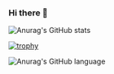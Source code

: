 ### Hi there 👋

![Anurag's GitHub stats](https://github-readme-stats.vercel.app/api?username=tmcoco0228si&show_icons=true&theme=radical)

[![trophy](https://github-profile-trophy.vercel.app/?username=tmcoco0228si&theme=onedark)](https://github.com/ryo-ma/github-profile-trophy)

![Anurag's GitHub language](https://github-readme-stats.vercel.app/api/top-langs/?username=tmcoco0228si&layout=compact&theme=dracula)


<!--
**tmcoco0228si/tmcoco0228si** is a ✨ _special_ ✨ repository because its `README.md` (this file) appears on your GitHub profile.

Here are some ideas to get you started:

-->
